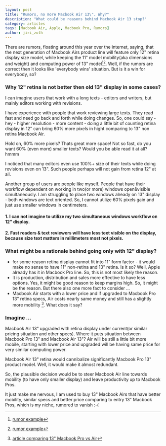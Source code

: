 ```yaml
---
layout: post
title: "Rumors, no more Macbook Air 13\". Why?"
description: "What could be reasons behind Macbook Air 13 stop?"
category: articles
tags: [Macbook Air, Apple, Macbook Pro, Rumors]
author: jiri_zoth
---
```


There are rumors, floating around this year over the internet, saying, that the next generation of Macbook Airs product line will feature only 12" retina display size model, while keeping the 11" model mobility(aka dimensions and weight) and computing power of 13" model[^1][^2]. Well, if the rumors are correct then it looks like 'everybody wins' situation. But is it a win for everybody, so?

### Why 12" retina is not better then old 13" display in some cases?

I can imagine users that work with a long texts - editors and writers, but mainly editors working with revisions.

I have experience with people that work reviewing large texts. They read fast and need go back and forth while doing changes. So, one could say - hey - higher resolution - more content - doing a little bit of counting retina display in 12" can bring 60% more pixels in hight comparing to 13" non retina Macbook Air.

Hold on, 60% more pixels? Thats great more space! Not so fast, do you want 60% (even more) smaller texts? Would you be able read it at all? hmmm

I noticed that many editors even use 100%+ size of their texts while doing revisions even on 13". Such people perhaps will not gain from retina 12" at all.

Another group of users are people like myself. People that have their workflow dependent on working in two(or more) windows open&visible simultaneously. I am struggling to place two windows already on 13" display - both windows are text oriented. So, I cannot utilize 60% pixels gain and just use smaller windows in centimeters.

#### 1. I can not imagine to utilize my two simultaneous windows workflow on 12" display.

#### 2. Fast readers & text reviewers will have less text visible on the display, because size text matters in millimeters most not pixels.

### What might be a rationale behind going only with 12" display?

* for some reason retina display cannot fit into 11" form factor - it would make no sense to have 11" non-retina and 13" retina. Is it so? Well, Apple already has it in Macbook Pro line. So, this is not most likely the reason.
* It is production, distribution and sales more effective to have less options. Yes, it might be good reason to keep margins high. So, it might be the reason. But there also one more fact to consider ...
* Macbook Air starts with a lower price and if upgraded to Macbook Pro 13" retina specs, Air costs nearly same money and still has a slightly more mobility [^3]. What does it say?

### Imagine ...

Macbook Air 13" upgraded with retina display under current(or similar pricing situation and other specs). Where it puts situation between Macbook Pro 13" and Macbook Air 13"? Air will be still a little bit more mobile, starting with lower price and upgraded will be having same price for very similar computing power.

Macbook Air 13" retina would cannibalize significantly Macbook Pro 13" product model. Well, it would make it almost redundant.

So, the plausible decision would be to steer Macbook Air line towards mobility (to have only smaller display) and leave productivity up to Macbook Pros.

It just make me nervous, I am used to buy 13" Macbook Airs that have better mobility, similar specs and better price comparing to entry 13" Macbook Pros, which is my niche, rumored to vanish :-(

[^1]: [rumor example](http://appleinsider.com/articles/14/09/11/rumor-apple-to-launch-12-inch-macbook-air-in-2015-with-iphone-inspired-colors)
[^2]: [rumor example](http://9to5mac.com/2014/03/21/rumor-12-inch-retina-macbook-air-updates-coming-soon-without-fan-or-mechanical-trackpad-button/)
[^3]: [article comparing 13" Macbook Pro vs Air](http://www.gizmag.com/2014-macbook-air-vs-retina-macbook-pro/31842/)
